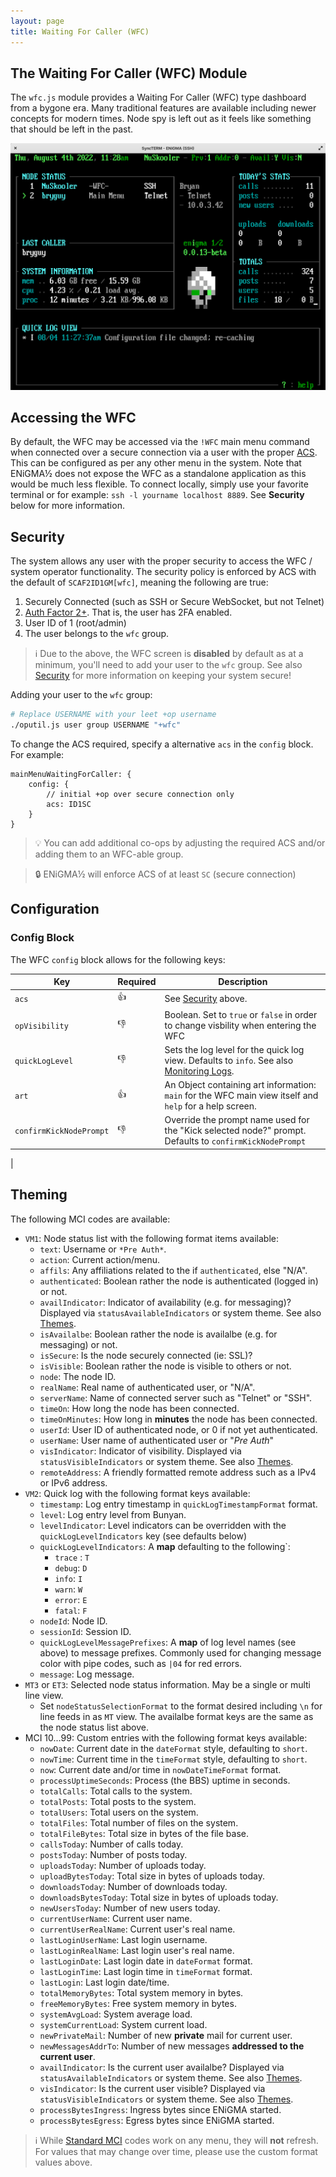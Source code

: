 ```yaml
---
layout: page
title: Waiting For Caller (WFC)
---
```

## The Waiting For Caller (WFC) Module
The `wfc.js` module provides a Waiting For Caller (WFC) type dashboard from a bygone era. Many traditional features are available including newer concepts for modern times. Node spy is left out as it feels like something that should be left in the past.

![WFC](../../assets/images/wfc.png)<br/>

## Accessing the WFC
By default, the WFC may be accessed via the `!WFC` main menu command when connected over a secure connection via a user with the proper [ACS](../configuration/acs.md). This can be configured as per any other menu in the system. Note that ENiGMA½ does not expose the WFC as a standalone application as this would be much less flexible. To connect locally, simply use your favorite terminal or for example: `ssh -l yourname localhost 8889`. See **Security** below for more information.

## Security
The system allows any user with the proper security to access the WFC / system operator functionality. The security policy is enforced by ACS with the default of `SCAF2ID1GM[wfc]`, meaning the following are true:

1. Securely Connected (such as SSH or Secure WebSocket, but not Telnet)
2. [Auth Factor 2+](modding/user-2fa-otp-config.md). That is, the user has 2FA enabled.
3. User ID of 1 (root/admin)
4. The user belongs to the `wfc` group.

> :information_source: Due to the above, the WFC screen is **disabled** by default as at a minimum, you'll need to add your user to the `wfc` group. See also [Security](../configuration/security.md) for more information on keeping your system secure!

Adding your user to the `wfc` group:
```bash
# Replace USERNAME with your leet +op username
./oputil.js user group USERNAME "+wfc"
```

To change the ACS required, specify a alternative `acs` in the `config` block. For example:
```hjson
mainMenuWaitingForCaller: {
    config: {
        // initial +op over secure connection only
        acs: ID1SC
    }
}
```

> :bulb: You can add additional co-ops by adjusting the required ACS and/or adding them to an WFC-able group.

> :lock: ENiGMA½ will enforce ACS of at least `SC` (secure connection)

## Configuration
### Config Block
The WFC `config` block allows for the following keys:

| Key | Required | Description |
|-----|----------|-------------|
| `acs` | :+1: | See [Security](#security) above. |
| `opVisibility` | :-1: | Boolean. Set to `true` or `false` in order to change visbility when entering the WFC |
| `quickLogLevel` | :-1: | Sets the log level for the quick log view. Defaults to `info`. See also [Monitoring Logs](../troubleshooting/monitoring-logs.md). |
| `art` | :+1: | An Object containing art information: `main` for the WFC main view itself and `help` for a help screen. |
| `confirmKickNodePrompt` | :-1: | Override the prompt name used for the "Kick selected node?" prompt. Defaults to `confirmKickNodePrompt` |
|


## Theming
The following MCI codes are available:
* `VM1`: Node status list with the following format items available:
    * `text`: Username or `*Pre Auth*`.
    * `action`: Current action/menu.
    * `affils`: Any affiliations related to the if `authenticated`, else "N/A".
    * `authenticated`: Boolean rather the node is authenticated (logged in) or not.
    * `availIndicator`: Indicator of availability (e.g. for messaging)? Displayed via `statusAvailableIndicators` or system theme. See also [Themes](../art/themes.md).
    * `isAvailalbe`: Boolean rather the node is availalbe (e.g. for messaging) or not.
    * `isSecure`: Is the node securely connected (ie: SSL)?
    * `isVisible`: Boolean rather the node is visible to others or not.
    * `node`: The node ID.
    * `realName`: Real name of authenticated user, or "N/A".
    * `serverName`: Name of connected server such as "Telnet" or "SSH".
    * `timeOn`: How long the node has been connected.
    * `timeOnMinutes`: How long in **minutes** the node has been connected.
    * `userId`: User ID of authenticated node, or 0 if not yet authenticated.
    * `userName`: User name of authenticated user or "*Pre Auth*"
    * `visIndicator`: Indicator of visibility. Displayed via `statusVisibleIndicators` or system theme. See also [Themes](../art/themes.md).
    * `remoteAddress`: A friendly formatted remote address such as a IPv4 or IPv6 address.
* `VM2`: Quick log with the following format keys available:
    * `timestamp`: Log entry timestamp in `quickLogTimestampFormat` format.
    * `level`: Log entry level from Bunyan.
    * `levelIndicator`: Level indicators can be overridden with the `quickLogLevelIndicators` key (see defaults below)
    * `quickLogLevelIndicators`: A **map** defaulting to the following`:
        * `trace` : `T`
        * `debug`: `D`
        * `info`: `I`
        * `warn`: `W`
        * `error`: `E`
        * `fatal`: `F`
    * `nodeId`: Node ID.
    * `sessionId`: Session ID.
    * `quickLogLevelMessagePrefixes`: A **map** of log level names (see above) to message prefixes. Commonly used for changing message color with pipe codes, such as `|04` for red errors.
    * `message`: Log message.
* `MT3` or `ET3`: Selected node status information. May be a single or multi line view.
    * Set `nodeStatusSelectionFormat` to the format desired including `\n` for line feeds in as `MT` view. The availalbe format keys are the same as the node status list above.
* MCI 10...99: Custom entries with the following format keys available:
    * `nowDate`: Current date in the `dateFormat` style, defaulting to `short`.
    * `nowTime`: Current time in the `timeFormat` style, defaulting to `short`.
    * `now`: Current date and/or time in `nowDateTimeFormat` format.
    * `processUptimeSeconds`: Process (the BBS) uptime in seconds.
    * `totalCalls`: Total calls to the system.
    * `totalPosts`: Total posts to the system.
    * `totalUsers`: Total users on the system.
    * `totalFiles`: Total number of files on the system.
    * `totalFileBytes`: Total size in bytes of the file base.
    * `callsToday`: Number of calls today.
    * `postsToday`: Number of posts today.
    * `uploadsToday`: Number of uploads today.
    * `uploadBytesToday`: Total size in bytes of uploads today.
    * `downloadsToday`: Number of downloads today.
    * `downloadsBytesToday`: Total size in bytes of uploads today.
    * `newUsersToday`: Number of new users today.
    * `currentUserName`: Current user name.
    * `currentUserRealName`: Current user's real name.
    * `lastLoginUserName`: Last login username.
    * `lastLoginRealName`: Last login user's real name.
    * `lastLoginDate`: Last login date in `dateFormat` format.
    * `lastLoginTime`: Last login time in `timeFormat` format.
    * `lastLogin`: Last login date/time.
    * `totalMemoryBytes`: Total system memory in bytes.
    * `freeMemoryBytes`: Free system memory in bytes.
    * `systemAvgLoad`: System average load.
    * `systemCurrentLoad`: System current load.
    * `newPrivateMail`: Number of new **private** mail for current user.
    * `newMessagesAddrTo`: Number of new messages **addressed to the current user**.
    * `availIndicator`: Is the current user availalbe? Displayed via `statusAvailableIndicators` or system theme. See also [Themes](../art/themes.md).
    * `visIndicator`: Is the current user visible? Displayed via `statusVisibleIndicators` or system theme. See also [Themes](../art/themes.md).
    * `processBytesIngress`: Ingress bytes since ENiGMA started.
    * `processBytesEgress`: Egress bytes since ENiGMA started.


> :information_source: While [Standard MCI](../art/mci.md) codes work on any menu, they will **not** refresh. For values that may change over time, please use the custom format values above.